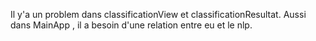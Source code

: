 Il y'a un problem dans classificationView et classificationResultat.
Aussi dans MainApp , il a besoin d'une relation entre eu et le nlp.
